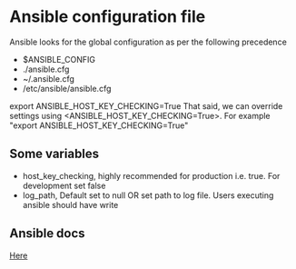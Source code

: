 # Ansible configuration file
Ansible looks for the global configuration as per the following precedence  

 - $ANSIBLE_CONFIG
 - ./ansible.cfg
 - ~/.ansible.cfg
 - /etc/ansible/ansible.cfg
 
export ANSIBLE_HOST_KEY_CHECKING=True 
That said, we can override settings using <ANSIBLE_HOST_KEY_CHECKING=True>. For example "export ANSIBLE_HOST_KEY_CHECKING=True"  

## Some variables
 - host_key_checking, highly recommended for production i.e. true. For development set false
 - log_path, Default set to null OR set path to log file. Users executing ansible should have write 
 

## Ansible docs
[Here](http://docs.ansible.com/ansible/intro_configuration.html)
